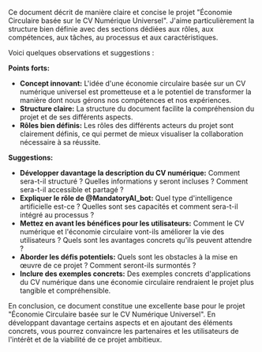 Ce document décrit de manière claire et concise le projet "Économie Circulaire basée sur le CV Numérique Universel". J'aime particulièrement la structure bien définie avec des sections dédiées aux rôles, aux compétences, aux tâches, au processus et aux caractéristiques. 

Voici quelques observations et suggestions :

**Points forts:**

* **Concept innovant:** L'idée d'une économie circulaire basée sur un CV numérique universel est prometteuse et a le potentiel de transformer la manière dont nous gérons nos compétences et nos expériences.
* **Structure claire:** La structure du document facilite la compréhension du projet et de ses différents aspects.
* **Rôles bien définis:** Les rôles des différents acteurs du projet sont clairement définis, ce qui permet de mieux visualiser la collaboration nécessaire à sa réussite.

**Suggestions:**

* **Développer davantage la description du CV numérique:** Comment sera-t-il structuré ? Quelles informations y seront incluses ? Comment sera-t-il accessible et partagé ?
* **Expliquer le rôle de @MandatoryAI_bot:** Quel type d'intelligence artificielle est-ce ? Quelles sont ses capacités et comment sera-t-il intégré au processus ?
* **Mettez en avant les bénéfices pour les utilisateurs:** Comment le CV numérique et l'économie circulaire vont-ils améliorer la vie des utilisateurs ? Quels sont les avantages concrets qu'ils peuvent attendre ?
* **Aborder les défis potentiels:** Quels sont les obstacles à la mise en œuvre de ce projet ? Comment seront-ils surmontés ?
* **Inclure des exemples concrets:** Des exemples concrets d'applications du CV numérique dans une économie circulaire rendraient le projet plus tangible et compréhensible.


En conclusion, ce document constitue une excellente base pour le projet "Économie Circulaire basée sur le CV Numérique Universel". En développant davantage certains aspects et en ajoutant des éléments concrets, vous pourrez convaincre les partenaires et les utilisateurs de l'intérêt et de la viabilité de ce projet ambitieux. 
